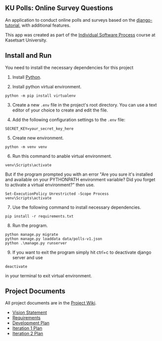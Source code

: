## KU Polls: Online Survey Questions 

An application to conduct online polls and surveys based
on the [django-tutorial](https://docs.djangoproject.com/en/4.2/intro/tutorial01/), with
additional features.

This app was created as part of the [Individual Software Process](
https://cpske.github.io/ISP) course at Kasetsart University.

## Install and Run

You need to install the necessary dependencies for this project
1. Install [Python](https://www.python.org/downloads/).

2. Install python virtual environment.
```
python -m pip install virtualenv 
```

3. Create a new `.env` file in the project's root directory. You can use a text editor of your choice to create and edit the file.

4. Add the following configuration settings to the `.env` file:

```
SECRET_KEY=your_secret_key_here
```

5. Create new environment.
```
python -m venv venv
```
6. Run this command to anable virtual environment.
```
venv\Scripts\activate
```
But if the program prompted you with an error 
"Are you sure it's installed and available on your PYTHONPATH environment variable? Did you forget to activate a virtual environment?"
then use.
```
Set-ExecutionPolicy Unrestricted -Scope Process 
venv\Scripts\activate
```
7. Use the following command to install necessary dependencies.
```
pip install -r requirements.txt 
``` 
8. Run the program.
```
python manage.py migrate
python manage.py loaddata data/polls-v1.json
python .\manage.py runserver
```
  9. If you want to exit the program simply hit ctrl+c to deactivate django server and use 
```
deactivate
```
in your terminal to exit virtual environment.


## Project Documents

All project documents are in the [Project Wiki](../../wiki/Home).

- [Vision Statement](../../wiki/Vision%20Statement)
- [Requirements](../../wiki/Requirements)
- [Development Plan](../../wiki/Development%20Plan)
- [Iteration 1 Plan](../../wiki/Iteration-1-Plan)
- [Iteration 2 Plan](../../wiki/Iteration-2-Plan)


